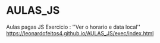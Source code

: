 # AULAS_JS
 Aulas pagas JS
Exercicio : ''Ver o horario e data local'' https://leonardofeitos4.github.io/AULAS_JS/exec/index.html
